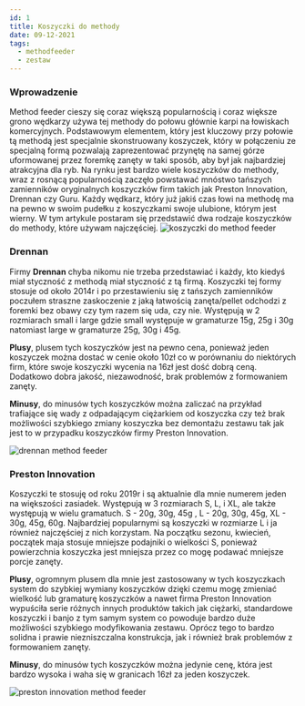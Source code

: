 ```yaml
---
id: 1
title: Koszyczki do methody
date: 09-12-2021
tags:
  - methodfeeder
  - zestaw
---
```


### Wprowadzenie

Method feeder cieszy się coraz większą popularnością i coraz większe grono wędkarzy używa tej methody do połowu głównie karpi na łowiskach komercyjnych. Podstawowym elementem, który jest kluczowy przy połowie tą methodą jest specjalnie skonstruowany koszyczek, który w połączeniu ze specjalną formą pozwalają zaprezentować przynętę na samej górze uformowanej przez foremkę zanęty w taki sposób, aby był jak najbardziej atrakcyjna dla ryb. Na rynku jest bardzo wiele koszyczków do methody, wraz z rosnącą popularnością zaczęło powstawać mnóstwo tańszych zamienników oryginalnych koszyczków firm takich jak Preston Innovation, Drennan czy Guru. Każdy wędkarz, który już jakiś czas łowi na methodę ma na pewno w swoim pudełku z koszyczkami swoje ulubione, którym jest wierny. W tym artykule postaram się przedstawić dwa rodzaje koszyczków do methody, które używam najczęściej. ![koszyczki do method feeder](/images/article1/preston_method.jpg)

### Drennan

Firmy **Drennan** chyba nikomu nie trzeba przedstawiać i każdy, kto kiedyś miał styczność z methodą miał styczność z tą firmą. Koszyczki tej formy stosuje od około 2014r i po przestawieniu się z tańszych zamienników poczułem straszne zaskoczenie z jaką łatwością zanęta/pellet odchodzi z foremki bez obawy czy tym razem się uda, czy nie. Występują w 2 rozmiarach small i large gdzie small występuje w gramaturze 15g, 25g i 30g natomiast large w gramaturze 25g, 30g i 45g.

**Plusy**, plusem tych koszyczków jest na pewno cena, ponieważ jeden koszyczek można dostać w cenie około 10zł co w porównaniu do niektórych firm, które swoje koszyczki wycenia na 16zł jest dość dobrą ceną. Dodatkowo dobra jakość, niezawodność, brak problemów z formowaniem zanęty.

**Minusy**, do minusów tych koszyczków można zaliczać na przykład trafiające się wady z odpadającym ciężarkiem od koszyczka czy też brak możliwości szybkiego zmiany koszyczka bez demontażu zestawu tak jak jest to w przypadku koszyczków firmy Preston Innovation.

![drennan method feeder](/images/article1/drennan_method.jpg)

### Preston Innovation

Koszyczki te stosuję od roku 2019r i są aktualnie dla mnie numerem jeden na większości zasiadek. Występują w 3 rozmiarach S, L, i XL, ale także występują w wielu gramatuch. S - 20g, 30g, 45g , L - 20g, 30g, 45g, XL - 30g, 45g, 60g. Najbardziej popularnymi są koszyczki w rozmiarze L i ja również najczęściej z nich korzystam. Na początku sezonu, kwiecień, początek maja stosuje mniejsze podajniki o wielkości S, ponieważ powierzchnia koszyczka jest mniejsza przez co mogę podawać mniejsze porcje zanęty.

**Plusy**, ogromnym plusem dla mnie jest zastosowany w tych koszyczkach system do szybkiej wymiany koszyczków dzięki czemu mogę zmieniać wielkość lub gramaturę koszyczków a nawet firma Preston Innovation wypuściła serie różnych innych produktów takich jak ciężarki, standardowe koszyczki i banjo z tym samym system co powoduje bardzo duże możliwości szybkiego modyfikowania zestawu. Oprócz tego to bardzo solidna i prawie niezniszczalna konstrukcja, jak i również brak problemów z formowaniem zanęty.

**Minusy**, do minusów tych koszyczków można jedynie cenę, która jest bardzo wysoka i waha się w granicach 16zł za jeden koszyczek.

![preston innovation method feeder](/images/article1/preston.jpg)
